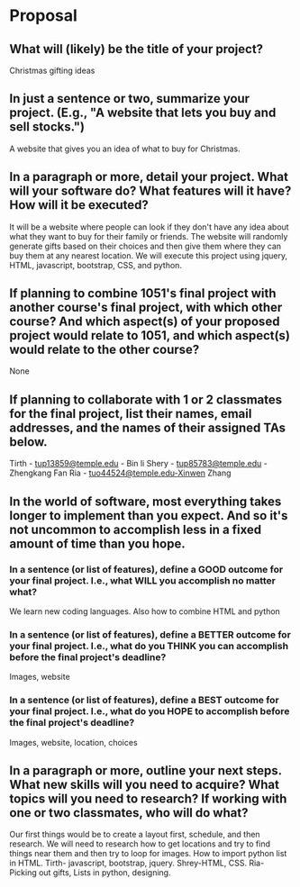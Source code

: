 # Proposal

## What will (likely) be the title of your project?

Christmas gifting ideas

## In just a sentence or two, summarize your project. (E.g., "A website that lets you buy and sell stocks.")

A website that gives you an idea of what to buy for Christmas.

## In a paragraph or more, detail your project. What will your software do? What features will it have? How will it be executed?

It will be a website where people can look if they don't have any idea about what they want to buy for their family or friends. The website will randomly generate gifts based on their choices and then give them where they can buy them at any nearest location.
We will execute this project using jquery, HTML, javascript, bootstrap, CSS, and python.

## If planning to combine 1051's final project with another course's final project, with which other course? And which aspect(s) of your proposed project would relate to 1051, and which aspect(s) would relate to the other course?

None

## If planning to collaborate with 1 or 2 classmates for the final project, list their names, email addresses, and the names of their assigned TAs below.

Tirth - tup13859@temple.edu - Bin li
Shery - tup85783@temple.edu - Zhengkang Fan
Ria - tuo44524@temple.edu-Xinwen Zhang

## In the world of software, most everything takes longer to implement than you expect. And so it's not uncommon to accomplish less in a fixed amount of time than you hope.

### In a sentence (or list of features), define a GOOD outcome for your final project. I.e., what WILL you accomplish no matter what?

We learn new coding languages. Also how to combine HTML and python 
### In a sentence (or list of features), define a BETTER outcome for your final project. I.e., what do you THINK you can accomplish before the final project's deadline?
Images, website

### In a sentence (or list of features), define a BEST outcome for your final project. I.e., what do you HOPE to accomplish before the final project's deadline?

Images, website, location, choices

## In a paragraph or more, outline your next steps. What new skills will you need to acquire? What topics will you need to research? If working with one or two classmates, who will do what?
Our first things would be to create a layout first, schedule, and then research. We will need to research how to get locations and try to find things near them and then try to loop for images. How to import python list in HTML.
Tirth- javascript, bootstrap, jquery.
Shrey-HTML, CSS.
Ria- Picking out gifts, Lists in python, designing.
